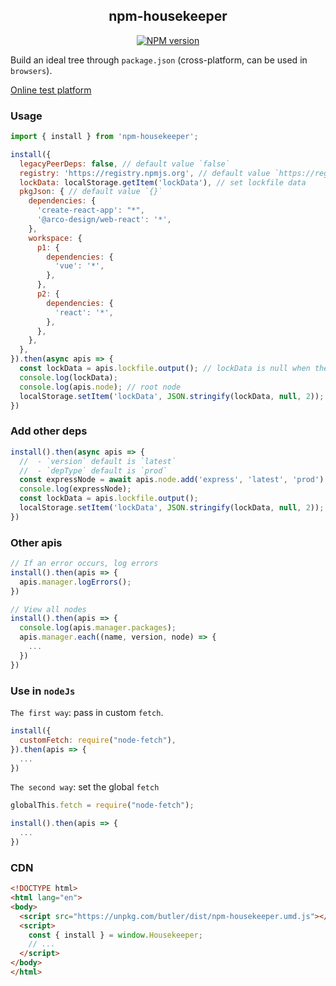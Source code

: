 <div align='center'>
<h2>npm-housekeeper</h2>

[![NPM version](https://img.shields.io/npm/v/npm-housekeeper.svg?color=a1b858&label=)](https://www.npmjs.com/package/npm-housekeeper)

</div>

Build an ideal tree through `package.json` (cross-platform, can be used in `browsers`).

[Online test platform](https://imtaotao.github.io/npm-housekeeper/)

### Usage

```js
import { install } from 'npm-housekeeper';

install({
  legacyPeerDeps: false, // default value `false`
  registry: 'https://registry.npmjs.org', // default value `https://registry.npmjs.org` 
  lockData: localStorage.getItem('lockData'), // set lockfile data
  pkgJson: { // default value `{}`
    dependencies: {
      'create-react-app': "*",
      '@arco-design/web-react': '*',
    },
    workspace: {
      p1: {
        dependencies: {
          'vue': '*',
        },
      },
      p2: {
        dependencies: {
          'react': '*',
        },
      },
    },
  },
}).then(async apis => {
  const lockData = apis.lockfile.output(); // lockData is null when there is an error
  console.log(lockData);
  console.log(apis.node); // root node
  localStorage.setItem('lockData', JSON.stringify(lockData, null, 2)); // Save lockfile
})
```


### Add other deps

```js
install().then(async apis => {
  //  - `version` default is `latest`
  //  - `depType` default is `prod`
  const expressNode = await apis.node.add('express', 'latest', 'prod')
  console.log(expressNode);
  const lockData = apis.lockfile.output();
  localStorage.setItem('lockData', JSON.stringify(lockData, null, 2)); // Update lockfile data
})
```

### Other apis

```js
// If an error occurs, log errors
install().then(apis => {
  apis.manager.logErrors();
})

// View all nodes
install().then(apis => {
  console.log(apis.manager.packages);
  apis.manager.each((name, version, node) => {
    ...
  })
})

```


### Use in `nodeJs`

`The first way`: pass in custom `fetch`.

```js
install({
  customFetch: require("node-fetch"),
}).then(apis => {
  ...
})
```

`The second way`: set the global `fetch`

```js
globalThis.fetch = require("node-fetch");

install().then(apis => {
  ...
})
```


### CDN

```html
<!DOCTYPE html>
<html lang="en">
<body>
  <script src="https://unpkg.com/butler/dist/npm-housekeeper.umd.js"></script>
  <script>
    const { install } = window.Housekeeper;
    // ...
  </script>
</body>
</html>
```
